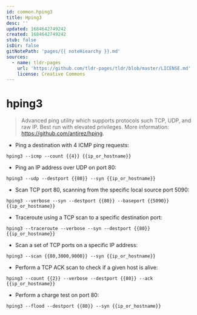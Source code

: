 ```yaml
---
id: common.hping3
title: Hping3
desc: ''
updated: 1684642749242
created: 1684642749242
stub: false
isDir: false
gitNotePath: 'pages/{{ noteHiearchy }}.md'
sources:
  - name: tldr-pages
    url: 'https://github.com/tldr-pages/tldr/blob/master/LICENSE.md'
    license: Creative Commons
---
```

# hping3

> Advanced ping utility which supports protocols such TCP, UDP, and raw IP.
> Best run with elevated privileges.
> More information: <https://github.com/antirez/hping>.

- Ping a destination with 4 ICMP ping requests:

`hping3 --icmp --count {{4}} {{ip_or_hostname}}`

- Ping an IP address over UDP on port 80:

`hping3 --udp --destport {{80}} --syn {{ip_or_hostname}}`

- Scan TCP port 80, scanning from the specific local source port 5090:

`hping3 --verbose --syn --destport {{80}} --baseport {{5090}} {{ip_or_hostname}}`

- Traceroute using a TCP scan to a specific destination port:

`hping3 --traceroute --verbose --syn --destport {{80}} {{ip_or_hostname}}`

- Scan a set of TCP ports on a specific IP address:

`hping3 --scan {{80,3000,9000}} --syn {{ip_or_hostname}}`

- Perform a TCP ACK scan to check if a given host is alive:

`hping3 --count {{2}} --verbose --destport {{80}} --ack {{ip_or_hostname}}`

- Perform a charge test on port 80:

`hping3 --flood --destport {{80}} --syn {{ip_or_hostname}}`

